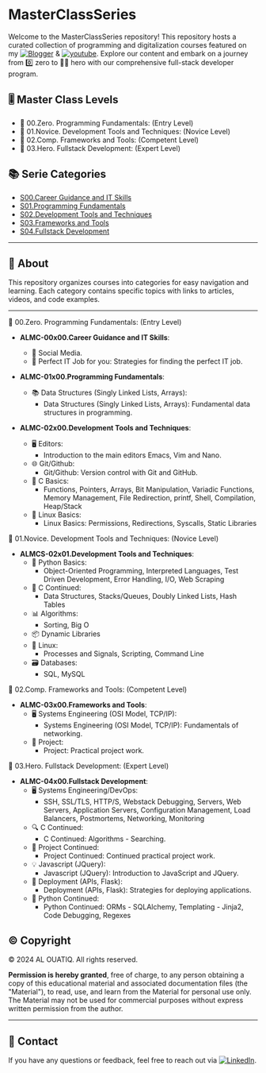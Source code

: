 # MasterClassSeries

Welcome to the MasterClassSeries repository! This repository hosts a curated collection of programming and digitalization courses featured on my [![Blogger](https://img.shields.io/badge/blogger-FC4F08?style=for-the-badge&logo=blogger&logoColor=white)](https://www.alouatiq.com/blog) & [![youtube](https://img.shields.io/badge/youtube-FF0000?style=for-the-badge&logo=youtube&logoColor=white)](https://www.youtube.com/@Digitalization101). Explore our content and embark on a journey from 0️⃣ zero to 🦸‍♂️ hero with our comprehensive full-stack developer program.

## 🎚 Master Class Levels
- 📘 00.Zero. Programming Fundamentals: (Entry Level)
- 📘 01.Novice. Development Tools and Techniques: (Novice Level)
- 📘 02.Comp. Frameworks and Tools: (Competent Level)
- 📘 03.Hero. Fullstack Development: (Expert Level)

## 📚 Serie Categories

- [S00.Career Guidance and IT Skills](./CareerGuidance/README.md)
- [S01.Programming Fundamentals](./ProgrammingFundamentals/README.md)
- [S02.Development Tools and Techniques](./DevelopmentTools/README.md)
- [S03.Frameworks and Tools](./FrameworksTools/README.md)
- [S04.Fullstack Development](./FullstackDevelopment/README.md)

---

## 🌟 About

This repository organizes courses into categories for easy navigation and learning. Each category contains specific topics with links to articles, videos, and code examples.

---

📘 00.Zero. Programming Fundamentals: (Entry Level)

- **ALMC-00x00.Career Guidance and IT Skills**:
  - 📱 Social Media.
  - 🎯 Perfect IT Job for you: Strategies for finding the perfect IT job.

- **ALMC-01x00.Programming Fundamentals**:
  - 📚 Data Structures (Singly Linked Lists, Arrays):
    - Data Structures (Singly Linked Lists, Arrays): Fundamental data structures in programming.

- **ALMC-02x00.Development Tools and Techniques**:
  - 🖥️ Editors:
    - Introduction to the main editors Emacs, Vim and Nano.
  - 🌐 Git/Github:
    - Git/Github: Version control with Git and GitHub.
  - 🔧 C Basics:
    - Functions, Pointers, Arrays, Bit Manipulation, Variadic Functions, Memory Management, File Redirection, printf, Shell, Compilation, Heap/Stack
  - 🐧 Linux Basics:
    - Linux Basics: Permissions, Redirections, Syscalls, Static Libraries

📘 01.Novice. Development Tools and Techniques: (Novice Level)

- **ALMCS-02x01.Development Tools and Techniques**:
  - 🐍 Python Basics:
    - Object-Oriented Programming, Interpreted Languages, Test Driven Development, Error Handling, I/O, Web Scraping
  - 🔨 C Continued:
    - Data Structures, Stacks/Queues, Doubly Linked Lists, Hash Tables
  - 📊 Algorithms:
    - Sorting, Big O
  - 📦 Dynamic Libraries
  - 🐧 Linux:
    - Processes and Signals, Scripting, Command Line
  - 🗃️ Databases:
    - SQL, MySQL

📘 02.Comp. Frameworks and Tools: (Competent Level)
- **ALMC-03x00.Frameworks and Tools**:
  - 🖥️ Systems Engineering (OSI Model, TCP/IP):
    - Systems Engineering (OSI Model, TCP/IP): Fundamentals of networking.
  - 📑 Project:
    - Project: Practical project work.

📘 03.Hero. Fullstack Development: (Expert Level)
- **ALMC-04x00.Fullstack Development**:
  - 🖥️ Systems Engineering/DevOps:
    - SSH, SSL/TLS, HTTP/S, Webstack Debugging, Servers, Web Servers, Application Servers, Configuration Management, Load Balancers, Postmortems, Networking, Monitoring
  - 🔍 C Continued:
    - C Continued: Algorithms - Searching.
  - 📑 Project Continued:
    - Project Continued: Continued practical project work.
  - 💡 Javascript (JQuery):
    - Javascript (JQuery): Introduction to JavaScript and JQuery.
  - 🚀 Deployment (APIs, Flask):
    - Deployment (APIs, Flask): Strategies for deploying applications.
  - 🐍 Python Continued:
    - Python Continued: ORMs - SQLAlchemy, Templating - Jinja2, Code Debugging, Regexes

## ©️ Copyright

©️ 2024 AL OUATIQ. All rights reserved.

**Permission is hereby granted**, free of charge, to any person obtaining a copy of this educational material and associated documentation files (the "Material"), to read, use, and learn from the Material for personal use only. The Material may not be used for commercial purposes without express written permission from the author.

---

## 📧 Contact

If you have any questions or feedback, feel free to reach out via [![LinkedIn](https://img.shields.io/badge/LinkedIn-0077B5?style=for-the-badge&logo=linkedin&logoColor=white)](https://linkedin.com/in/alouatiq).
